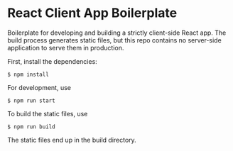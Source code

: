 # React Client App Boilerplate

Boilerplate for developing and building a strictly client-side React app. The build process generates static files, but this repo contains no server-side application to serve them in production.

First, install the dependencies:

`$ npm install`

For development, use

`$ npm run start`

To build the static files, use

`$ npm run build`

The static files end up in the build directory.
